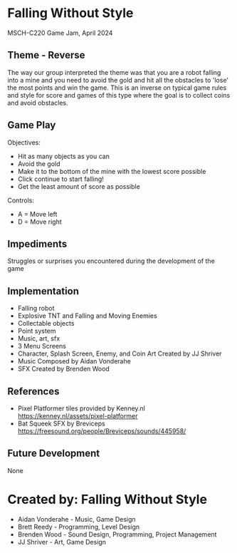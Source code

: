 # Falling Without Style
MSCH-C220 Game Jam, April 2024

## Theme - Reverse
The way our group interpreted the theme was that you are a robot falling into a mine and you need to avoid the gold and hit all the obstacles to 'lose' the most points and win the game. This is an inverse on typical game rules and style for score and games of this type where the goal is to collect coins and avoid obstacles. 

## Game Play
Objectives:
* Hit as many objects as you can
* Avoid the gold
* Make it to the bottom of the mine with the lowest score possible
* Click continue to start falling!
* Get the least amount of score as possible

Controls:
* A = Move left
* D = Move right

## Impediments
Struggles or surprises you encountered during the development of the game

## Implementation
* Falling robot
* Explosive TNT and Falling and Moving Enemies
* Collectable objects
* Point system
* Music, art, sfx
* 3 Menu Screens
* Character, Splash Screen, Enemy, and Coin Art Created by JJ Shriver
* Music Composed by Aidan Vonderahe
* SFX Created by Brenden Wood

## References
* Pixel Platformer tiles provided by Kenney.nl
https://kenney.nl/assets/pixel-platformer
* Bat Squeek SFX by Breviceps https://freesound.org/people/Breviceps/sounds/445958/

## Future Development
None

# Created by: Falling Without Style
* Aidan Vonderahe - Music, Game Design
* Brett Reedy - Programming, Level Design
* Brenden Wood - Sound Design, Programming, Project Management
* JJ Shriver - Art, Game Design
